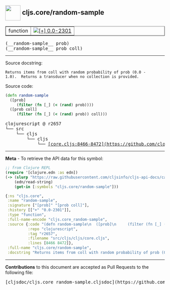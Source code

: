 ## <img width="48px" valign="middle" src="http://i.imgur.com/Hi20huC.png"> cljs.core/random-sample

 <table border="1">
<tr>

<td>function</td>
<td><a href="https://github.com/cljsinfo/cljs-api-docs/tree/0.0-2301"><img valign="middle" alt="[+] 0.0-2301" src="https://img.shields.io/badge/+-0.0--2301-lightgrey.svg"></a> </td>
</tr>
</table>

 <samp>
(__random-sample__ prob)<br>
</samp>
 <samp>
(__random-sample__ prob coll)<br>
</samp>

---




Source docstring:

```
Returns items from coll with random probability of prob (0.0 -
1.0).  Returns a transducer when no collection is provided.
```

Source code:

```clj
(defn random-sample
  ([prob]
     (filter (fn [_] (< (rand) prob))))
  ([prob coll]
     (filter (fn [_] (< (rand) prob)) coll)))
```

 <pre>
clojurescript @ r2657
└── src
    └── cljs
        └── cljs
            └── <ins>[core.cljs:8466-8472](https://github.com/clojure/clojurescript/blob/r2657/src/cljs/cljs/core.cljs#L8466-L8472)</ins>
</pre>


---

__Meta__ - To retrieve the API data for this symbol:

```clj
;; from Clojure REPL
(require '[clojure.edn :as edn])
(-> (slurp "https://raw.githubusercontent.com/cljsinfo/cljs-api-docs/catalog/cljs-api.edn")
    (edn/read-string)
    (get-in [:symbols "cljs.core/random-sample"]))
```

```clj
{:ns "cljs.core",
 :name "random-sample",
 :signature ["[prob]" "[prob coll]"],
 :history [["+" "0.0-2301"]],
 :type "function",
 :full-name-encode "cljs.core_random-sample",
 :source {:code "(defn random-sample\n  ([prob]\n     (filter (fn [_] (< (rand) prob))))\n  ([prob coll]\n     (filter (fn [_] (< (rand) prob)) coll)))",
          :repo "clojurescript",
          :tag "r2657",
          :filename "src/cljs/cljs/core.cljs",
          :lines [8466 8472]},
 :full-name "cljs.core/random-sample",
 :docstring "Returns items from coll with random probability of prob (0.0 -\n1.0).  Returns a transducer when no collection is provided."}

```

---

__Contributions__ to this document are accepted as Pull Requests to the following file:

 <pre>
[cljsdoc/cljs.core_random-sample.cljsdoc](https://github.com/cljsinfo/cljs-api-docs/blob/master/cljsdoc/cljs.core_random-sample.cljsdoc)
</pre>

